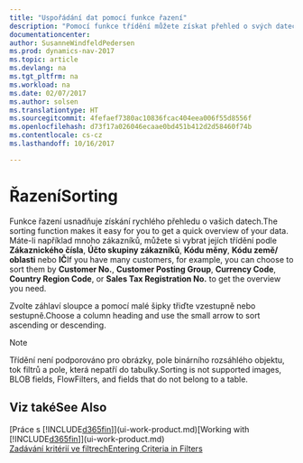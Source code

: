 ```yaml
---
title: "Uspořádání dat pomocí funkce řazení"
description: "Pomocí funkce třídění můžete získat přehled o svých datech. Například můžete řadit zákazníky podle měnového kódu, abyste získali vybranou ukázku zákazníků."
documentationcenter: 
author: SusanneWindfeldPedersen
ms.prod: dynamics-nav-2017
ms.topic: article
ms.devlang: na
ms.tgt_pltfrm: na
ms.workload: na
ms.date: 02/07/2017
ms.author: solsen
ms.translationtype: HT
ms.sourcegitcommit: 4fefaef7380ac10836fcac404eea006f55d8556f
ms.openlocfilehash: d73f17a026046ecaae0bd451b412d2d58460f74b
ms.contentlocale: cs-cz
ms.lasthandoff: 10/16/2017

---
```

# <a name="sorting"></a><span data-ttu-id="7cf3e-104">Řazení</span><span class="sxs-lookup"><span data-stu-id="7cf3e-104">Sorting</span></span>
<span data-ttu-id="7cf3e-105">Funkce řazení usnadňuje získání rychlého přehledu o vašich datech.</span><span class="sxs-lookup"><span data-stu-id="7cf3e-105">The sorting function makes it easy for you to get a quick overview of your data.</span></span> <span data-ttu-id="7cf3e-106">Máte-li například mnoho zákazníků, můžete si vybrat jejích třídění podle **Zákaznického čísla**, **Účto skupiny zákazníků**, **Kódu měny**, **Kódu země/ oblasti** nebo **IČ**</span><span class="sxs-lookup"><span data-stu-id="7cf3e-106">If you have many customers, for example, you can choose to sort them by **Customer No.**, **Customer Posting Group**, **Currency Code**, **Country Region Code**, or **Sales Tax Registration No.** to get the overview you need.</span></span>

<span data-ttu-id="7cf3e-107">Zvolte záhlaví sloupce a pomocí malé šipky třiďte vzestupně nebo sestupně.</span><span class="sxs-lookup"><span data-stu-id="7cf3e-107">Choose a column heading and use the small arrow to sort ascending or descending.</span></span>  

> [!NOTE]  
>   <span data-ttu-id="7cf3e-108">Třídění není podporováno pro obrázky, pole binárního rozsáhlého objektu, tok filtrů a pole, která nepatří do tabulky.</span><span class="sxs-lookup"><span data-stu-id="7cf3e-108">Sorting is not supported images, BLOB fields, FlowFilters, and fields that do not belong to a table.</span></span>

## <a name="see-also"></a><span data-ttu-id="7cf3e-109">Viz také</span><span class="sxs-lookup"><span data-stu-id="7cf3e-109">See Also</span></span>
<span data-ttu-id="7cf3e-110">[Práce s [!INCLUDE[d365fin](includes/d365fin_md.md)]](ui-work-product.md)</span><span class="sxs-lookup"><span data-stu-id="7cf3e-110">[Working with [!INCLUDE[d365fin](includes/d365fin_md.md)]](ui-work-product.md)</span></span>  
[<span data-ttu-id="7cf3e-111">Zadávání kritérií ve filtrech</span><span class="sxs-lookup"><span data-stu-id="7cf3e-111">Entering Criteria in Filters</span></span>](ui-enter-criteria-filters.md)


